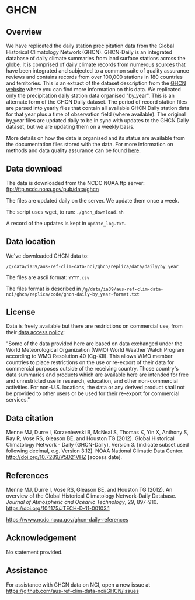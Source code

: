 # GHCN

## Overview

We have replicated the daily station precipitation data from the Global Historical Climatology Network (GHCN).
GHCN-Daily is an integrated database of daily climate summaries from land surface stations across the globe.
It is comprised of daily climate records from numerous sources that have been integrated and
subjected to a common suite of quality assurance reviews and
contains records from over 100,000 stations in 180 countries and territories.
This is an extract of the dataset description from the
[GHCN website](https://www.ncei.noaa.gov/products/land-based-station/global-historical-climatology-network-daily)
where you can find more information on this data.
We replicated only the precipitation daily station data organised "by_year".
This is an alternate form of the GHCN Daily dataset.
The period of record station files are parsed into yearly files that
contain all available GHCN Daily station data for that year 
plus a time of observation field (where available).
The original by_year files are updated daily to be in sync with updates to the GHCN Daily dataset,
but we are updating them on a weekly basis.

More details on how the data is organised and its status are available from the documentation files stored with the data.
For more information on methods and data quality assurance can be found [here](https://www.ncdc.noaa.gov/ghcn-daily-methods).

## Data download

The data is downloaded from the NCDC NOAA ftp server:  
ftp://ftp.ncdc.noaa.gov/pub/data/ghcn

The files are updated daily on the server. We update them once a week.

The script uses wget, to run: `./ghcn_download.sh`

A record of the updates is kept in `update_log.txt`.

## Data location

We've downloaded GHCN data to:
```
/g/data/ia39/aus-ref-clim-data-nci/ghcn/replica/data/daily/by_year
```

The files are ascii format: `YYYY.csv`

The files format is described in `/g/data/ia39/aus-ref-clim-data-nci/ghcn/replica/code/ghcn-daily-by_year-format.txt` 

## License

Data is freely available but there are restrictions on commercial use, from their
[data access policy](https://www.ncei.noaa.gov/products/land-based-station/global-historical-climatology-network-daily):

"Some of the data provided here are based on data exchanged under the World Meteorological Organization (WMO)
World Weather Watch Program according to WMO Resolution 40 (Cg-XII).
This allows WMO member countries to place restrictions on the use or re-export
of their data for commercial purposes outside of the receiving country.
Those country's data summaries and products which are available here
are intended for free and unrestricted use in research, education, and other non-commercial activities.
For non-U.S. locations, the data or any derived product shall not be provided to other users or
be used for their re-export for commercial services."

## Data citation

Menne MJ, Durre I, Korzeniewski B, McNeal S, Thomas K, Yin X, Anthony S, Ray R, Vose RS, Gleason BE, and Houston TG (2012).
Global Historical Climatology Network - Daily (GHCN-Daily), Version 3.
[indicate subset used following decimal, e.g. Version 3.12]. 
NOAA National Climatic Data Center.
http://doi.org/10.7289/V5D21VHZ [access date].

## References

Menne MJ, Durre I, Vose RS, Gleason BE, and Houston TG (2012). 
An overview of the Global Historical Climatology Network-Daily Database. 
*Journal of Atmospheric and Oceanic Technology*, 29, 897-910.
https://doi.org/10.1175/JTECH-D-11-00103.1

https://www.ncdc.noaa.gov/ghcn-daily-references

## Acknowledgement

No statement provided.

## Assistance

For assistance with GHCN data on NCI,
open a new issue at https://github.com/aus-ref-clim-data-nci/GHCN/issues
